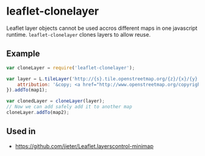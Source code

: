 # leaflet-clonelayer

Leaflet layer objects cannot be used accros different maps in one javascript runtime.
`leaflet-clonelayer` clones layers to allow reuse.

## Example

```JavaScript
var cloneLayer = require('leaflet-clonelayer');

var layer = L.tileLayer('http://{s}.tile.openstreetmap.org/{z}/{x}/{y}.png', {
	attribution: '&copy; <a href="http://www.openstreetmap.org/copyright">OpenStreetMap</a>'
}).addTo(map1);

var clonedLayer = cloneLayer(layer);
// Now we can add safely add it to another map
cloneLayer.addTo(map2);
```

## Used in
 - https://github.com/jieter/Leaflet.layerscontrol-minimap
